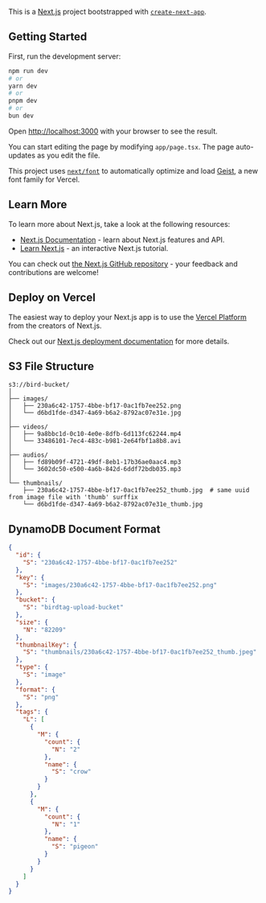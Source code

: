 This is a [Next.js](https://nextjs.org) project bootstrapped with [`create-next-app`](https://nextjs.org/docs/app/api-reference/cli/create-next-app).

## Getting Started

First, run the development server:

```bash
npm run dev
# or
yarn dev
# or
pnpm dev
# or
bun dev
```

Open [http://localhost:3000](http://localhost:3000) with your browser to see the result.

You can start editing the page by modifying `app/page.tsx`. The page auto-updates as you edit the file.

This project uses [`next/font`](https://nextjs.org/docs/app/building-your-application/optimizing/fonts) to automatically optimize and load [Geist](https://vercel.com/font), a new font family for Vercel.

## Learn More

To learn more about Next.js, take a look at the following resources:

- [Next.js Documentation](https://nextjs.org/docs) - learn about Next.js features and API.
- [Learn Next.js](https://nextjs.org/learn) - an interactive Next.js tutorial.

You can check out [the Next.js GitHub repository](https://github.com/vercel/next.js) - your feedback and contributions are welcome!

## Deploy on Vercel

The easiest way to deploy your Next.js app is to use the [Vercel Platform](https://vercel.com/new?utm_medium=default-template&filter=next.js&utm_source=create-next-app&utm_campaign=create-next-app-readme) from the creators of Next.js.

Check out our [Next.js deployment documentation](https://nextjs.org/docs/app/building-your-application/deploying) for more details.

## S3 File Structure
```
s3://bird-bucket/
│
├── images/
│   ├── 230a6c42-1757-4bbe-bf17-0ac1fb7ee252.png
│   └── d6bd1fde-d347-4a69-b6a2-8792ac07e31e.jpg
│
├── videos/
│   ├── 9a8bbc1d-0c10-4e0e-8dfb-6d113fc62244.mp4
│   └── 33486101-7ec4-483c-b981-2e64fbf1a8b8.avi
│
├── audios/
│   ├── fd89b09f-4721-49df-8eb1-17b36ae0aac4.mp3
│   └── 3602dc50-e500-4a6b-842d-6ddf72bdb035.mp3
│
└── thumbnails/
    ├── 230a6c42-1757-4bbe-bf17-0ac1fb7ee252_thumb.jpg  # same uuid from image file with 'thumb' surffix
    └── d6bd1fde-d347-4a69-b6a2-8792ac07e31e_thumb.jpg
```

## DynamoDB Document Format
```json
{
  "id": {
    "S": "230a6c42-1757-4bbe-bf17-0ac1fb7ee252"
  },
  "key": {
    "S": "images/230a6c42-1757-4bbe-bf17-0ac1fb7ee252.png"
  },
  "bucket": {
    "S": "birdtag-upload-bucket"
  },
  "size": {
    "N": "82209"
  },
  "thumbnailKey": {
    "S": "thumbnails/230a6c42-1757-4bbe-bf17-0ac1fb7ee252_thumb.jpeg"
  },
  "type": {
    "S": "image"
  },
  "format": {
    "S": "png"
  },
  "tags": {
    "L": [
      {
        "M": {
          "count": {
            "N": "2"
          },
          "name": {
            "S": "crow"
          }
        }
      },
      {
        "M": {
          "count": {
            "N": "1"
          },
          "name": {
            "S": "pigeon"
          }
        }
      }
    ]
  }
}
```
